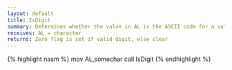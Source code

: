 ```yaml
---
layout: default
title: IsDigit
summary: Determines whether the value in AL is the ASCII code for a valid decimal digit.
receives: AL = character
returns: Zero flag is set if valid digit, else clear
---
```

{% highlight nasm %}
mov  AL,somechar
call IsDigit
{% endhighlight %}